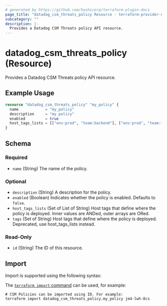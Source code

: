 ```yaml
---
# generated by https://github.com/hashicorp/terraform-plugin-docs
page_title: "datadog_csm_threats_policy Resource - terraform-provider-datadog"
subcategory: ""
description: |-
  Provides a Datadog CSM Threats policy API resource.
---
```


# datadog_csm_threats_policy (Resource)

Provides a Datadog CSM Threats policy API resource.

## Example Usage

```terraform
resource "datadog_csm_threats_policy" "my_policy" {
  name            = "my_policy"
  description     = "my policy"
  enabled         = true
  host_tags_lists = [["env:prod", "team:backend"], ["env:prod", "team:frontend"]]
}
```

<!-- schema generated by tfplugindocs -->
## Schema

### Required

- `name` (String) The name of the policy.

### Optional

- `description` (String) A description for the policy.
- `enabled` (Boolean) Indicates whether the policy is enabled. Defaults to `false`.
- `host_tags_lists` (Set of List of String) Host tags that define where the policy is deployed. Inner values are ANDed, outer arrays are ORed.
- `tags` (Set of String) Host tags that define where the policy is deployed. Deprecated, use host_tags_lists instead.

### Read-Only

- `id` (String) The ID of this resource.

## Import

Import is supported using the following syntax:

The [`terraform import` command](https://developer.hashicorp.com/terraform/cli/commands/import) can be used, for example:

```shell
# CSM Policies can be imported using ID. For example:
terraform import datadog_csm_threats_policy.my_policy jm4-lwh-8cs
```
